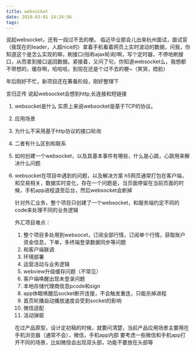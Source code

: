 ```yaml
---
title: websocket
date: 2018-03-01 14:24:56
tags:
---
```

说起websocket，还有一段过不去的梗。
临近毕业那会儿出来杭州面试，面试官（我现在的leader，人超nice的）拿着手机看着网页上实时波动的数据，问我，你知道这个是怎么实现的嘛，刷接口(俗称ajax轮询)啊，写个定时器，不停地刷接口，从而拿到接口返回数据。紧接着，又问了句，你知道websocket么，我想都不带想的，缓存啊，哈哈哈，到现在还是个过不去的梗~（笑哭，捂脸）

年后刚好不忙，新项目还在筹备阶段，刚好整理下

言归正传
说起websocket会想到http,长连接和短链接

1. websocket是什么
    实质上来说websocket是基于TCP的协议。
2. 应用场景

3. 为什么不采用基于http协议的接口轮询

4. 二者有什么区别和联系

5. 如何创建一个websocket，以及其基本事件有哪些，什么是心跳，心跳用来解决什么问题

6. websocket在项目中遇到的问题，以及解决方案
    h5网页通常打包在客户端，和交易相关，数据实时变化，存在一个问题是，当页面停留在当前页面的时候，手机app进程退至后台，然后websocket会断掉

    针对外汇业务，整个项目只创建了一个websocket，和服务端约定不同的code来处理不同的业务逻辑

    外汇项目难点：
    1. 整个项目多处用到websocet，订阅全部行情，订阅单个行情，获取账户资金信息，下单，多终端登录数据同步等问题
    2. 和客户端联调
    3. 环境部署
    4. 运营活动与业务逻辑
    5. webview升级缓存问题（不常见）
    6. 客户端唤醒出现未登录问题
    7. 本地存储代理商信息pcode和sign
    8. app休眠唤醒后socket断开连接，不会触发重连，只能杀掉进程
    9. 首页轮播自动播放速度会受到socket的影响
    10. 微信适配
    11. 活动弹窗



    在过产品原型，设计定初稿的时候，就要问清楚，当前产品应用场景主要用在手机浏览器（通常不会），微信，手机app内部
    要考虑一些微信和手机app打开不同的场景，比如微信会出现双头部，功能不要放在头部等

